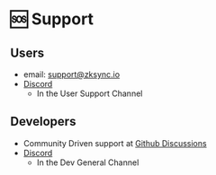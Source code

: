 # 🆘 Support

## Users
- email: support@zksync.io
- [Discord](https://join.zksync.dev/)
  - In the User Support Channel

## Developers
- Community Driven support at [Github Discussions](https://github.com/zkSync-Community-Hub/zkync-developers/discussions/categories/announcements)
- [Discord](https://join.zksync.dev/)
  - In the Dev General Channel
